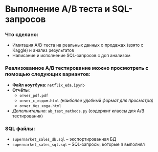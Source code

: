 # Выполнение A/B теста и SQL-запросов

### Что сделано:
- Имитация A/B-теста на реальных данных о продажах (взято с Kaggle) и анализ результатов
- Написание и исполнение SQL-запросов с доп анализом

### Реализованное A/B тестирование можно просмотреть с помощью следующих вариантов:
- **Файл ноутбука**: `netflix_eda.ipynb`
- **Отчёты**:
  - `отчет_pdf.pdf`
  - `отчет_с_кодом.html` *(наиболее удобный формат для просмотра)*
  - `отчет_без_кода.html`
- *Дополнительно*: `ab_test_methods.py` (содержит классы для A/B тестирования)

### SQL файлы:
- `supermarket_sales_db.sql` – экспортированная БД
- `supermarket_sales_sql.sql` – SQL-запросы, которые я выполнял
